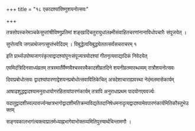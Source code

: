 +++
title = "१८ एकादश्यांविष्णुशयनोत्सवः"

+++

तत्रसोपस्करेमञ्चकेसुप्तांश्रीविष्णुप्रतिमां शङ्खादिंचतुरायुधांलक्ष्मीसंवाहितचरणांनानाविधोपचारैः संपूजयेत् ।

सुप्तेत्वयि जगन्नाथेजगत्सुप्तंभवेदिदम् । विबुद्धेत्वयिबुद्ध्येततत्सर्वंसचराचरम् १

इति प्रार्थ्यउपोष्यजागरंकृत्वाद्वादश्यांपुनःसंपूज्यत्रयोदश्यां गीतनृत्यवाद्यादिकं निवेदयेत्

एवमिदंत्रिदिनसाध्यंव्रतम् तत्रस्मार्तैर्वैष्णवैश्चस्वस्वैकादशीव्रतदिने शयनीव्रतमारब्धव्यम् रात्रौशयनोत्सवः

दिवाप्रबोधोत्सवः द्वादश्यांपारणाद्वेशयनप्रबोधोत्सवावितिकेचित् अत्रदेशाचाराह्यवस्था नेदंमलमासेकार्यम्

आषाढशुद्धद्वादश्यामनुराधायोगरहितायांपारणंकार्यम् तत्रापि अनुराधाप्रथम पादयोगएववर्ज्यः

यदातुद्वादशीस्वल्पावर्ज्यनक्षत्रभागोद्वादशीमतिक्रम्यविद्यतेतदानिषेधमनादृत्यद्वादश्यामेवपारणंकार्यमितिकौस्तुभेउक्तम्

सङ्गवकालभागंत्यक्त्वाप्रातर्मध्याह्नभागेवाभोक्तव्यमितिपुरुषार्थचिन्तामणौ ।
